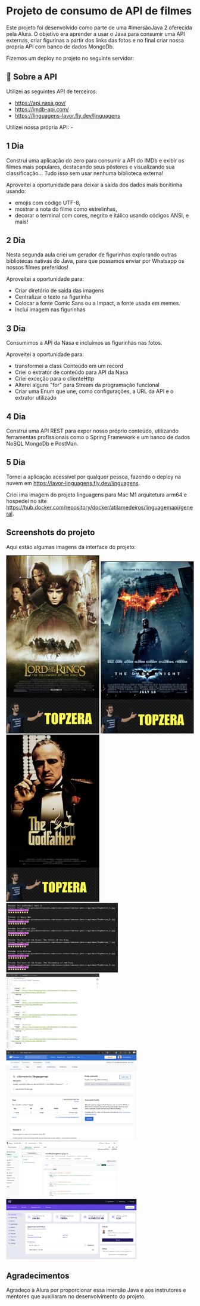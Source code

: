 # Projeto de consumo de API de filmes

Este projeto foi desenvolvido como parte de uma #imersãoJava 2 oferecida pela Alura. O objetivo era aprender a usar o Java para consumir uma API externas, criar figurinas a partir dos links das fotos e no final criar nossa propria API com banco de dados MongoDb.

Fizemos um deploy no projeto no seguinte servidor:

## 📙 Sobre a API

Utilizei as seguintes API de terceiros:

- https://api.nasa.gov/
- https://imdb-api.com/
- https://linguagens-lavor.fly.dev/linguagens

Utilizei nossa própria API:
    -

## 1 Dia

Construi uma aplicação do zero para consumir a API do IMDb e exibir os filmes mais populares, destacando seus pôsteres e visualizando sua classificação... Tudo isso sem usar nenhuma biblioteca externa!

Aproveitei a oportunidade para deixar a saída dos dados mais bonitinha usando:
- emojis com código UTF-8, 
- mostrar a nota do filme como estrelinhas, 
- decorar o terminal com cores, negrito e itálico usando códigos ANSI, e mais!


## 2 Dia

Nesta segunda aula criei um gerador de figurinhas explorando outras bibliotecas nativas do Java, para que possamos enviar por Whatsapp os nossos filmes preferidos!

Aproveitei a oportunidade para:
- Criar diretório de saída das imagens
- Centralizar o texto na figurinha
- Colocar a fonte Comic Sans ou a Impact, a fonte usada em memes.
- Inclui imagem nas figurinhas

## 3 Dia

Consumimos a API da Nasa e incluímos as figurinhas nas fotos.

Aproveitei a oportunidade para:
- transformei a class Conteúdo em um record
- Criei o extrator de conteúdo para API da Nasa
- Criei exceção para o clienteHttp
- Alterei alguns "for" para Stream da programação funcional
- Criar uma Enum que une, como configurações, a URL da API e o extrator utilizado


## 4 Dia

Construi uma API REST para expor nosso próprio conteúdo, utilizando ferramentas profissionais como o Spring Framework e um banco de dados NoSQL MongoDb e PostMan.

## 5 Dia

 Tornei a aplicação acessível por qualquer pessoa, fazendo o deploy na nuvem em https://lavor-linguagens.fly.dev/linguagens. 

 Criei ima imagem do projeto linguagens para Mac M1 arquitetura arm64 e hospedei no site https://hub.docker.com/repository/docker/atilamedeiros/linguagemapi/general.

## Screenshots do projeto

Aqui estão algumas imagens da interface do projeto:

<div>
<img src="https://github.com/AtilaMedeiros/imersao-java-2/blob/main/fotos_projeto/senhor-dos-aneis.jpg" width="250">
<img src="https://github.com/AtilaMedeiros/imersao-java-2/blob/main/fotos_projeto/batman.jpg" width="250">
<img src="https://github.com/AtilaMedeiros/imersao-java-2/blob/main/fotos_projeto/poderoso-chefao.jpg" width="250">
</div>
<div>
<img src="https://github.com/AtilaMedeiros/imersao-java-2/blob/main/fotos_projeto/terminal_formatado.jpg" width="300">
<img src="https://github.com/AtilaMedeiros/imersao-java-2/blob/main/fotos_projeto/criando-nossa-API.jpg" width="250">
<img src="https://github.com/AtilaMedeiros/imersao-java-2/blob/main/fotos_projeto/imagem-docker.jpg" width="350">
</div>
<div>
<img src="https://github.com/AtilaMedeiros/imersao-java-2/blob/main/fotos_projeto/MongoDb.jpg" width="300">
<img src="https://github.com/AtilaMedeiros/imersao-java-2/blob/main/fotos_projeto/Deploy-Fly.jpg" width="350">
</div>





## Agradecimentos

Agradeço à Alura por proporcionar essa imersão Java e aos instrutores e mentores que auxiliaram no desenvolvimento do projeto. 